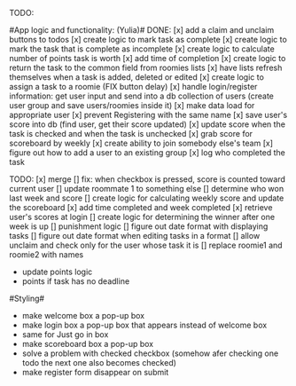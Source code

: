 TODO:

#App logic and functionality: (Yulia)#
DONE:
[x] add a claim and unclaim buttons to todos
[x] create logic to mark task as complete
[x] create logic to mark the task that is complete as incomplete
[x] create logic to calculate number of points task is worth
[x] add time of completion
[x] create logic to return the task to the common field from roomies lists
[x] have lists refresh themselves when a task is added, deleted or edited
[x] create logic to assign a task to a roomie (FIX button delay)
[x] handle login/register information: get user input and send into a db collection of users (create user group and save users/roomies inside it)
[x] make data load for appropriate user
[x] prevent Registering with the same name
[x] save user's score into db (find user, get their score updated)
[x] update score when the task is checked and when the task is unchecked
[x] grab score for scoreboard by weekly
[x] create ability to join somebody else's team
[x] figure out how to add a user to an existing group
[x] log who completed the task

TODO:
[x] merge
[] fix: when checkbox is pressed, score is counted toward current user
[] update roommate 1 to something else
[] determine who won last week and score
[] create logic for calculating weekly score and update the scoreboard
  [x] add time completed  and week completed
  [x] retrieve user's scores at login
[] create logic for determining the winner  after one week is up
[] punishment logic
[] figure out date format with displaying tasks
[] figure out date format when editing tasks in a format
[] allow unclaim and check only for the user whose task it is
[] replace roomie1 and roomie2 with names


* update points logic
* points if task has no deadline



#Styling#
* make welcome box a pop-up box
* make login box a pop-up box that appears instead of welcome box
* same for Just go in box
* make scoreboard box a pop-up box
* solve a problem with checked checkbox (somehow afer checking one todo the next one also becomes checked)
* make register form disappear on submit
